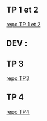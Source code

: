 ## TP 1 et 2

[repo TP 1 et 2](https://github.com/brendan-vis/B2-reseau.git)


## DEV :


## TP 3

[repo TP3](https://github.com/brendan-vis/TP3.git)

## TP 4

[repo TP4](https://github.com/brendan-vis/TP4.git)
